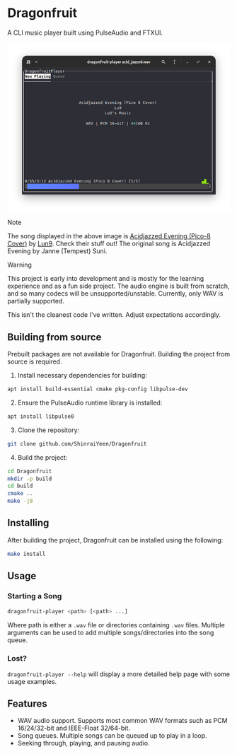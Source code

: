 # Dragonfruit

A CLI music player built using PulseAudio and FTXUI.

![Dragonfruit](images/dragonfruit.png)

> [!NOTE]
> The song displayed in the above image is [Acidjazzed Evening (Pico-8 Cover)](https://www.youtube.com/watch?v=4xCEKbbe6WA) by [Lun9](https://www.youtube.com/@Lu9sMusic). Check their stuff out! The original song is Acidjazzed Evening by Janne (Tempest) Suni.

> [!WARNING]
> This project is early into development and is mostly for the learning experience and as a fun side project. The audio engine is built from scratch, and so many codecs will be unsupported/unstable. Currently, only WAV is partially supported.
>
> This isn't the cleanest code I've written. Adjust expectations accordingly.

## Building from source

Prebuilt packages are not available for Dragonfruit. Building the project from source is required.

1. Install necessary dependencies for building:
```bash
apt install build-essential cmake pkg-config libpulse-dev
```

2. Ensure the PulseAudio runtime library is installed:
```bash
apt install libpulse0
```

3. Clone the repository:
```bash
git clone github.com/ShinraiYeen/Dragonfruit
```

4. Build the project:
```bash
cd Dragonfruit
mkdir -p build
cd build
cmake ..
make -j8
```

## Installing
After building the project, Dragonfruit can be installed using the following:
```bash
make install
```

## Usage

### Starting a Song
```bash
dragonfruit-player <path> [<path> ...]
```

Where path is either a `.wav` file or directories containing `.wav` files. Multiple arguments can be used to add multiple songs/directories into the song queue.

### Lost?
`dragonfruit-player --help` will display a more detailed help page with some usage examples.

## Features
- WAV audio support. Supports most common WAV formats such as PCM 16/24/32-bit and IEEE-Float 32/64-bit.
- Song queues. Multiple songs can be queued up to play in a loop.
- Seeking through, playing, and pausing audio.